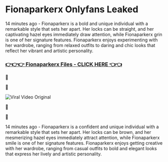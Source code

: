 # Fionaparkerx Onlyfans Leaked

<p>14 minutes ago - Fionaparkerx is a bold and unique individual with a remarkable style that sets her apart. Her locks can be straight, and her captivating hazel eyes immediately draw attention, while Fionaparkerx grin is one of her signature features. Fionaparkerx enjoys experimenting with her wardrobe, ranging from relaxed outfits to daring and chic looks that reflect her vibrant and artistic personality.</p><p>
<h3><a href="https://fansleaks.com-getfree.pro/fionaparkerx" rel="nofollow">👉👉👉 Fionaparkerx Files - CLICK HERE 👈👈</a></h3>
<p>🔻</p>
<p>🔻</p> <p>
<a href="https://fansleaks.com-getfree.pro/fionaparkerx" rel="nofollow"><img src="https://i.imgur.com/0ZbtXZ5.gif" alt="Viral Video Original" style="max-width: 100%; display: inline-block;" data-target="animated-image.originalImage"></a>
<p>🔻</p>
<p>🔻</p> <p>14 minutes ago - Fionaparkerx is a confident and unique individual with a remarkable style that sets her apart. Her locks can be brown, and her mesmerizing hazel eyes immediately attract attention, while Fionaparkerx smile is one of her signature features. Fionaparkerx enjoys getting creative with her wardrobe, ranging from casual outfits to bold and elegant looks that express her lively and artistic personality.</p>